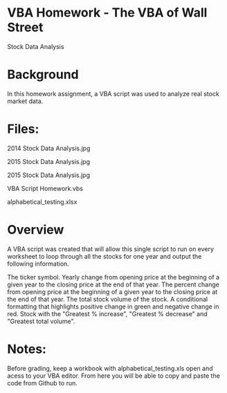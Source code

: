 # VBA Homework - The VBA of Wall Street

Stock Data Analysis

# Background 

In this homework assignment, a VBA script was used to analyze real stock market data.

# Files:
2014 Stock Data Analysis.jpg

2015 Stock Data Analysis.jpg

2015 Stock Data Analysis.jpg

VBA Script Homework.vbs

alphabetical_testing.xlsx

# Overview

A VBA script was created that will allow this single script to run on every worksheet to loop through all the stocks for one year and output the following information.

The ticker symbol.
Yearly change from opening price at the beginning of a given year to the closing price at the end of that year.
The percent change from opening price at the beginning of a given year to the closing price at the end of that year.
The total stock volume of the stock.
A conditional formatting that highlights positive change in green and negative change in red.
Stock with the "Greatest % increase", "Greatest % decrease" and "Greatest total volume". 

# Notes:

Before grading, keep a workbook with alphabetical_testing.xls open and acess to your VBA editor.
From here you will be able to copy and paste the code from Github to run. 
